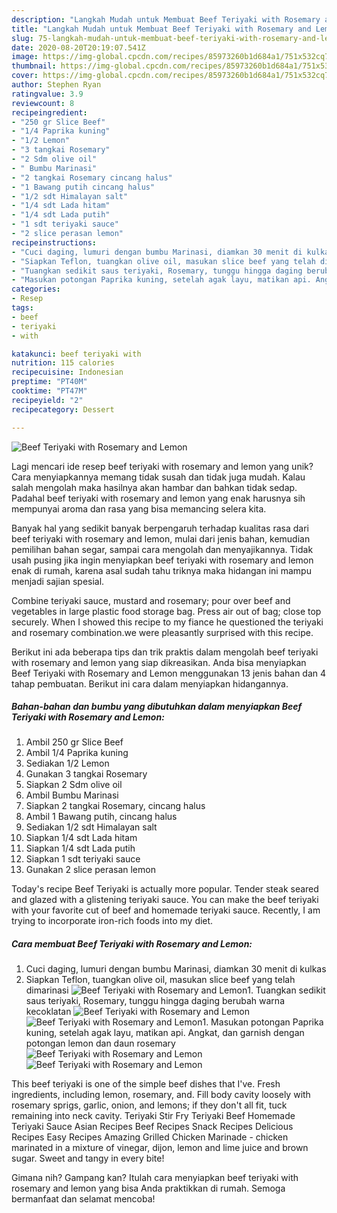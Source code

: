 ```yaml
---
description: "Langkah Mudah untuk Membuat Beef Teriyaki with Rosemary and Lemon, Bikin Ngiler"
title: "Langkah Mudah untuk Membuat Beef Teriyaki with Rosemary and Lemon, Bikin Ngiler"
slug: 75-langkah-mudah-untuk-membuat-beef-teriyaki-with-rosemary-and-lemon-bikin-ngiler
date: 2020-08-20T20:19:07.541Z
image: https://img-global.cpcdn.com/recipes/85973260b1d684a1/751x532cq70/beef-teriyaki-with-rosemary-and-lemon-foto-resep-utama.jpg
thumbnail: https://img-global.cpcdn.com/recipes/85973260b1d684a1/751x532cq70/beef-teriyaki-with-rosemary-and-lemon-foto-resep-utama.jpg
cover: https://img-global.cpcdn.com/recipes/85973260b1d684a1/751x532cq70/beef-teriyaki-with-rosemary-and-lemon-foto-resep-utama.jpg
author: Stephen Ryan
ratingvalue: 3.9
reviewcount: 8
recipeingredient:
- "250 gr Slice Beef"
- "1/4 Paprika kuning"
- "1/2 Lemon"
- "3 tangkai Rosemary"
- "2 Sdm olive oil"
- " Bumbu Marinasi"
- "2 tangkai Rosemary cincang halus"
- "1 Bawang putih cincang halus"
- "1/2 sdt Himalayan salt"
- "1/4 sdt Lada hitam"
- "1/4 sdt Lada putih"
- "1 sdt teriyaki sauce"
- "2 slice perasan lemon"
recipeinstructions:
- "Cuci daging, lumuri dengan bumbu Marinasi, diamkan 30 menit di kulkas"
- "Siapkan Teflon, tuangkan olive oil, masukan slice beef yang telah dimarinasi"
- "Tuangkan sedikit saus teriyaki, Rosemary, tunggu hingga daging berubah warna kecoklatan"
- "Masukan potongan Paprika kuning, setelah agak layu, matikan api. Angkat, dan garnish dengan potongan lemon dan daun rosemary"
categories:
- Resep
tags:
- beef
- teriyaki
- with

katakunci: beef teriyaki with 
nutrition: 115 calories
recipecuisine: Indonesian
preptime: "PT40M"
cooktime: "PT47M"
recipeyield: "2"
recipecategory: Dessert

---
```



![Beef Teriyaki with Rosemary and Lemon](https://img-global.cpcdn.com/recipes/85973260b1d684a1/751x532cq70/beef-teriyaki-with-rosemary-and-lemon-foto-resep-utama.jpg)

Lagi mencari ide resep beef teriyaki with rosemary and lemon yang unik? Cara menyiapkannya memang tidak susah dan tidak juga mudah. Kalau salah mengolah maka hasilnya akan hambar dan bahkan tidak sedap. Padahal beef teriyaki with rosemary and lemon yang enak harusnya sih mempunyai aroma dan rasa yang bisa memancing selera kita.

Banyak hal yang sedikit banyak berpengaruh terhadap kualitas rasa dari beef teriyaki with rosemary and lemon, mulai dari jenis bahan, kemudian pemilihan bahan segar, sampai cara mengolah dan menyajikannya. Tidak usah pusing jika ingin menyiapkan beef teriyaki with rosemary and lemon enak di rumah, karena asal sudah tahu triknya maka hidangan ini mampu menjadi sajian spesial.

Combine teriyaki sauce, mustard and rosemary; pour over beef and vegetables in large plastic food storage bag. Press air out of bag; close top securely. When I showed this recipe to my fiance he questioned the teriyaki and rosemary combination.we were pleasantly surprised with this recipe.


Berikut ini ada beberapa tips dan trik praktis dalam mengolah beef teriyaki with rosemary and lemon yang siap dikreasikan. Anda bisa menyiapkan Beef Teriyaki with Rosemary and Lemon menggunakan 13 jenis bahan dan 4 tahap pembuatan. Berikut ini cara dalam menyiapkan hidangannya.

<!--inarticleads1-->

##### Bahan-bahan dan bumbu yang dibutuhkan dalam menyiapkan Beef Teriyaki with Rosemary and Lemon:

1. Ambil 250 gr Slice Beef
1. Ambil 1/4 Paprika kuning
1. Sediakan 1/2 Lemon
1. Gunakan 3 tangkai Rosemary
1. Siapkan 2 Sdm olive oil
1. Ambil  Bumbu Marinasi
1. Siapkan 2 tangkai Rosemary, cincang halus
1. Ambil 1 Bawang putih, cincang halus
1. Sediakan 1/2 sdt Himalayan salt
1. Siapkan 1/4 sdt Lada hitam
1. Siapkan 1/4 sdt Lada putih
1. Siapkan 1 sdt teriyaki sauce
1. Gunakan 2 slice perasan lemon


Today&#39;s recipe Beef Teriyaki is actually more popular. Tender steak seared and glazed with a glistening teriyaki sauce. You can make the beef teriyaki with your favorite cut of beef and homemade teriyaki sauce. Recently, I am trying to incorporate iron-rich foods into my diet. 

<!--inarticleads2-->

##### Cara membuat Beef Teriyaki with Rosemary and Lemon:

1. Cuci daging, lumuri dengan bumbu Marinasi, diamkan 30 menit di kulkas
1. Siapkan Teflon, tuangkan olive oil, masukan slice beef yang telah dimarinasi
<img src="//assets-global.cpcdn.com/assets/icons/button_play-2c75c40dde080a61004c1f40b05d8f140eaff45d7e9e6481dc71c63d2e7c4909.png" alt="Beef Teriyaki with Rosemary and Lemon">1. Tuangkan sedikit saus teriyaki, Rosemary, tunggu hingga daging berubah warna kecoklatan
<img src="//assets-global.cpcdn.com/assets/icons/button_play-2c75c40dde080a61004c1f40b05d8f140eaff45d7e9e6481dc71c63d2e7c4909.png" alt="Beef Teriyaki with Rosemary and Lemon"><img src="//assets-global.cpcdn.com/assets/icons/button_play-2c75c40dde080a61004c1f40b05d8f140eaff45d7e9e6481dc71c63d2e7c4909.png" alt="Beef Teriyaki with Rosemary and Lemon">1. Masukan potongan Paprika kuning, setelah agak layu, matikan api. Angkat, dan garnish dengan potongan lemon dan daun rosemary
<img src="//assets-global.cpcdn.com/assets/icons/button_play-2c75c40dde080a61004c1f40b05d8f140eaff45d7e9e6481dc71c63d2e7c4909.png" alt="Beef Teriyaki with Rosemary and Lemon"><img src="//assets-global.cpcdn.com/assets/icons/button_play-2c75c40dde080a61004c1f40b05d8f140eaff45d7e9e6481dc71c63d2e7c4909.png" alt="Beef Teriyaki with Rosemary and Lemon">

This beef teriyaki is one of the simple beef dishes that I&#39;ve. Fresh ingredients, including lemon, rosemary, and. Fill body cavity loosely with rosemary sprigs, garlic, onion, and lemons; if they don&#39;t all fit, tuck remaining into neck cavity. Teriyaki Stir Fry Teriyaki Beef Homemade Teriyaki Sauce Asian Recipes Beef Recipes Snack Recipes Delicious Recipes Easy Recipes Amazing Grilled Chicken Marinade - chicken marinated in a mixture of vinegar, dijon, lemon and lime juice and brown sugar. Sweet and tangy in every bite! 

Gimana nih? Gampang kan? Itulah cara menyiapkan beef teriyaki with rosemary and lemon yang bisa Anda praktikkan di rumah. Semoga bermanfaat dan selamat mencoba!
